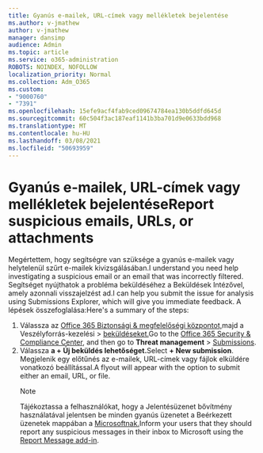 ```yaml
---
title: Gyanús e-mailek, URL-címek vagy mellékletek bejelentése
ms.author: v-jmathew
author: v-jmathew
manager: dansimp
audience: Admin
ms.topic: article
ms.service: o365-administration
ROBOTS: NOINDEX, NOFOLLOW
localization_priority: Normal
ms.collection: Adm_O365
ms.custom:
- "9000760"
- "7391"
ms.openlocfilehash: 15efe9acf4fab9ced09674784ea130b5ddfd645d
ms.sourcegitcommit: 60c504f3ac187eaf1141b3ba701d9e0633bdd968
ms.translationtype: MT
ms.contentlocale: hu-HU
ms.lasthandoff: 03/08/2021
ms.locfileid: "50693959"
---
```

# <a name="report-suspicious-emails-urls-or-attachments"></a><span data-ttu-id="312b9-102">Gyanús e-mailek, URL-címek vagy mellékletek bejelentése</span><span class="sxs-lookup"><span data-stu-id="312b9-102">Report suspicious emails, URLs, or attachments</span></span>

<span data-ttu-id="312b9-103">Megértettem, hogy segítségre van szüksége a gyanús e-mailek vagy helytelenül szűrt e-mailek kivizsgálásában.</span><span class="sxs-lookup"><span data-stu-id="312b9-103">I understand you need help investigating a suspicious email or an email that was incorrectly filtered.</span></span> <span data-ttu-id="312b9-104">Segítséget nyújthatok a probléma beküldéséhez a Beküldések Intézővel, amely azonnali visszajelzést ad.</span><span class="sxs-lookup"><span data-stu-id="312b9-104">I can help you submit the issue for analysis using Submissions Explorer, which will give you immediate feedback.</span></span> <span data-ttu-id="312b9-105">A lépések összefoglalása:</span><span class="sxs-lookup"><span data-stu-id="312b9-105">Here's a summary of the steps:</span></span>

1. <span data-ttu-id="312b9-106">Válassza az [Office 365 Biztonsági & megfelelőségi központot,](https://go.microsoft.com/fwlink/p/?linkid=2077143)majd a Veszélyforrás-kezelési   >  [beküldéseket.](https://go.microsoft.com/fwlink/?linkid=2101521)</span><span class="sxs-lookup"><span data-stu-id="312b9-106">Go to the [Office 365 Security & Compliance Center](https://go.microsoft.com/fwlink/p/?linkid=2077143), and then go to **Threat management** > [Submissions](https://go.microsoft.com/fwlink/?linkid=2101521).</span></span>
2. <span data-ttu-id="312b9-107">Válassza **a + Új beküldés lehetőséget.**</span><span class="sxs-lookup"><span data-stu-id="312b9-107">Select **+ New submission**.</span></span> <span data-ttu-id="312b9-108">Megjelenik egy előtűnés az e-mailek, URL-címek vagy fájlok elküldére vonatkozó beállítással.</span><span class="sxs-lookup"><span data-stu-id="312b9-108">A flyout will appear with the option to submit either an email, URL, or file.</span></span>
    > [!NOTE]
    > <span data-ttu-id="312b9-109">Tájékoztassa a felhasználókat, hogy a Jelentésüzenet bővítmény használatával jelentsen be minden gyanús üzenetet a Beérkezett üzenetek mappában a [Microsoftnak.](https://go.microsoft.com/fwlink/?linkid=2092385)</span><span class="sxs-lookup"><span data-stu-id="312b9-109">Inform your users that they should report any suspicious messages in their inbox to Microsoft using the [Report Message add-in](https://go.microsoft.com/fwlink/?linkid=2092385).</span></span>
